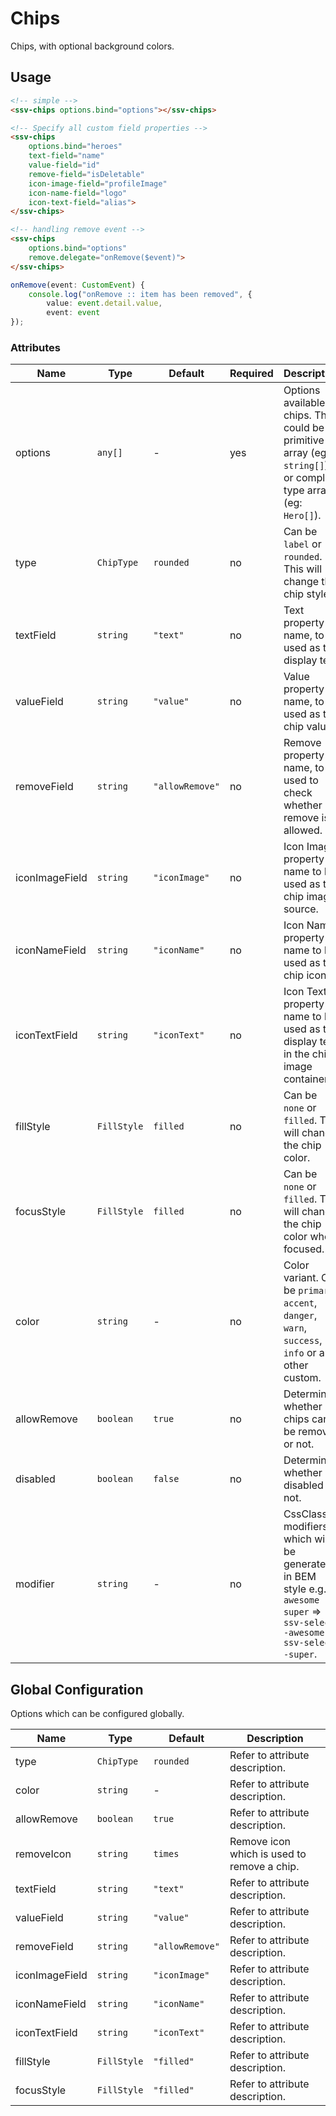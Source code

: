 # Chips
Chips, with optional background colors.

## Usage

```html
<!-- simple -->
<ssv-chips options.bind="options"></ssv-chips>

<!-- Specify all custom field properties -->
<ssv-chips 
    options.bind="heroes"
    text-field="name"
    value-field="id"
    remove-field="isDeletable"
    icon-image-field="profileImage"
    icon-name-field="logo"
    icon-text-field="alias">
</ssv-chips>

<!-- handling remove event -->
<ssv-chips 
    options.bind="options" 
    remove.delegate="onRemove($event)">
</ssv-chips>
```
```ts
onRemove(event: CustomEvent) {
    console.log("onRemove :: item has been removed", {
        value: event.detail.value,
        event: event
});
```

### Attributes
| Name           | Type        | Default         | Required | Description                                                                                                              |
|----------------|-------------|-----------------|----------|--------------------------------------------------------------------------------------------------------------------------|
| options        | `any[]`     | -               | yes      | Options available as chips. This could be a primitive array (eg: `string[]`) or complex type array (eg: `Hero[]`).       |
| type           | `ChipType`  | `rounded`       | no       | Can be `label` or `rounded`. This will change the chip style.                                                            |
| textField      | `string`    | `"text"`        | no       | Text property name, to be used as the display text.                                                                  |
| valueField     | `string`    | `"value"`       | no       | Value property name, to be used as the chip value.                                                                   |
| removeField    | `string`    | `"allowRemove"` | no       | Remove property name, to be used to check whether remove is allowed.                                                    |
| iconImageField | `string`    | `"iconImage"`   | no       | Icon Image property name to be used as the chip image source.                                                      |
| iconNameField  | `string`    | `"iconName"`    | no       | Icon Name property name to be used as the chip icon.                                                               |
| iconTextField  | `string`    | `"iconText"`    | no       | Icon Text property name to be used as the display text in the chip image container.                                            |
| fillStyle      | `FillStyle` | `filled`        | no       | Can be `none` or `filled`. This will change the chip color.                                                              |
| focusStyle     | `FillStyle` | `filled`        | no       | Can be `none` or `filled`. This will change the chip color when focused.                                                 |
| color          | `string`    | -               | no       | Color variant. Can be `primary`, `accent`, `danger`, `warn`, `success`, `info` or any other custom.                      |
| allowRemove    | `boolean`   | `true`          | no       | Determine whether chips can be removed or not.                                                                                                   |
| disabled       | `boolean`   | `false`         | no       | Determines whether is disabled or not.                                                                                   |
| modifier       | `string`    | -               | no       | CssClass modifiers which will be generated in BEM style e.g. `awesome super` => `ssv-select--awesome ssv-select--super`. |

## Global Configuration
Options which can be configured globally.

| Name           | Type        | Default         | Description                                 |
|----------------|-------------|-----------------|---------------------------------------------|
| type           | `ChipType`  | `rounded`       | Refer to attribute description.             |
| color          | `string`    | -               | Refer to attribute description.             |
| allowRemove    | `boolean`   | `true`          | Refer to attribute description.             |
| removeIcon     | `string`    | `times`         | Remove icon which is used to remove a chip. |
| textField      | `string`    | `"text"`        | Refer to attribute description.             |
| valueField     | `string`    | `"value"`       | Refer to attribute description.             |
| removeField    | `string`    | `"allowRemove"` | Refer to attribute description.             |
| iconImageField | `string`    | `"iconImage"`   | Refer to attribute description.             |
| iconNameField  | `string`    | `"iconName"`    | Refer to attribute description.             |
| iconTextField  | `string`    | `"iconText"`    | Refer to attribute description.             |
| fillStyle      | `FillStyle` | `"filled"`      | Refer to attribute description.             |
| focusStyle     | `FillStyle` | `"filled"`      | Refer to attribute description.             |